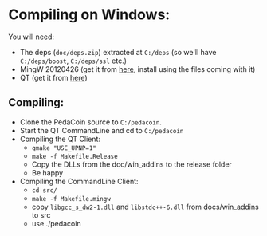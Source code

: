 # Compiling on Windows:
You will need:
* The deps (`doc/deps.zip`) extracted at `C:/deps` (so we'll have `C:/deps/boost`, `C:/deps/ssl` etc.)
* MingW 20120426 (get it from [here](https://diyps3controller.googlecode.com/files/mingw-get-inst-20120426.exe), install using the files coming with it)
* QT (get it from [here](http://qt-mirror.dannhauer.de/official_releases/qt/4.8/4.8.6/qt-opensource-windows-x86-mingw482-4.8.6-1.exe))

## Compiling:
* Clone the PedaCoin source to `C:/pedacoin`. 
* Start the QT CommandLine and cd to `C:/pedacoin`
* Compiling the QT Client:
  * `qmake "USE_UPNP=1"`
  * `make -f Makefile.Release`
  * Copy the DLLs from the doc/win_addins to the release folder
  * Be happy
* Compiling the CommandLine Client:
  * `cd src/`
  * `make -f Makefile.mingw`
  * copy `libgcc_s_dw2-1.dll` and `libstdc++-6.dll` from docs/win_addins to src
  * use ./pedacoin
